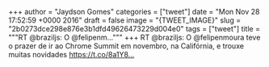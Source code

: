 
+++
author = "Jaydson Gomes"
categories = ["tweet"]
date = "Mon Nov 28 17:52:59 +0000 2016"
draft = false
image = "{TWEET_IMAGE}"
slug = "2b0273dce298e876e3b1dfd49626473229d004e0"
tags = ["tweet"]
title = """RT @braziljs: O @felipenm..."""
+++
RT @braziljs: O @felipenmoura teve o prazer de ir ao Chrome Summit em novembro, na Califórnia, e trouxe muitas novidades
https://t.co/8a1Y8…
